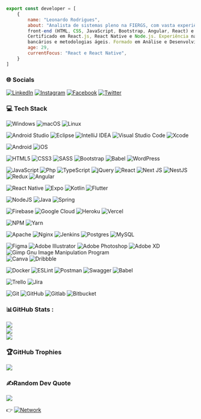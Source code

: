 
```js
export const developer = [
    { 
        name: "Leonardo Rodrigues",
        about: "Analista de sistemas pleno na FIERGS, com vasta experiência em desenvolvimento 
        front-end (HTML, CSS, JavaScript, Bootstrap, Angular, React) e mobile (Flutter, React Native). 
        Certificado em React.js, React Native e Node.js. Experiência na modernização de aplicativos 
        bancários e metodologias ágeis. Formado em Análise e Desenvolvimento de Sistemas pela Estácio de Sá.",
        age: 29,
        currentFocus: "React e React Native",
    }
]

```

### 🌐 Socials
[![LinkedIn](https://img.shields.io/badge/linkedin-414141?style=plastic&logo=linkedin)](https://www.linkedin.com/in/leorodriguesdev) 
[![Instagram](https://img.shields.io/badge/Instagram-414141?style=plastic&logo=Instagram)](https://instagram.com/@leorodriguesdev) 
[![Facebook](https://img.shields.io/badge/Facebook-414141?style=plastic&logo=Facebook)](https://facebook.com/https://facebook.com/leorodrigues.dev) 
[![Twitter](https://img.shields.io/badge/Twitter-414141?style=plastic&logo=Twitter)](https://twitter.com/https://twitter.com/leorodriguesdev) 

### 💻 Tech Stack
![Windows](https://img.shields.io/badge/Windows-414141?style=plastic&logo=windows)
![macOS](https://img.shields.io/badge/Mac-414141?style=plastic&logo=macOS)
![Linux](https://img.shields.io/badge/Linux-414141?style=plastic&logo=linux)


![Android Studio](https://img.shields.io/badge/Android%20Studio-414141?style=plastic&logo=android-studio)
![Eclipse](https://img.shields.io/badge/Eclipse-414141?style=plastic&logo=Eclipse)
![IntelliJ IDEA](https://img.shields.io/badge/IntelliJIDEA-414141?style=plastic&logo=intellij-idea)
![Visual Studio Code](https://img.shields.io/badge/Visual%20Studio%20Code-414141?style=plastic&logo=visual-studio-code)
![Xcode](https://img.shields.io/badge/Xcode-414141?style=plastic&logo=Xcode)

![Android](https://img.shields.io/badge/Android-414141?style=plastic&logo=android)
![iOS](https://img.shields.io/badge/iOS-414141?style=plastic&logo=ios)


![HTML5](https://img.shields.io/badge/html5-414141?style=plastic&logo=html5)
![CSS3](https://img.shields.io/badge/css3-414141?style=plastic&logo=css3)
![SASS](https://img.shields.io/badge/SASS-414141?style=plastic&logo=SASS) 
![Bootstrap](https://img.shields.io/badge/bootstrap-414141?style=plastic&logo=bootstrap)
![Babel](https://img.shields.io/badge/Blade-414141?style=plastic&logo=Laravel)
![WordPress](https://img.shields.io/badge/WordPress-414141?style=plastic&logo=WordPress)


![JavaScript](https://img.shields.io/badge/javascript-414141?style=plastic&logo=javascript)
![Php](https://img.shields.io/badge/php-414141?style=plastic&logo=php)
![TypeScript](https://img.shields.io/badge/typescript-414141?style=plastic&logo=typescript) 
![jQuery](https://img.shields.io/badge/jquery-414141?style=plastic&logo=jquery)
![React](https://img.shields.io/badge/react-414141?style=plastic&logo=react) 
![Next JS](https://img.shields.io/badge/Next-414141?style=plastic&logo=next.js) 
![NestJS](https://img.shields.io/badge/nestjs-414141?style=plastic&logo=nestjs) 
![Redux](https://img.shields.io/badge/redux-414141?style=plastic&logo=redux)
![Angular](https://img.shields.io/badge/Angular-414141?style=plastic&logo=angular)


![React Native](https://img.shields.io/badge/react_native-414141?style=plastic&logo=react)
![Expo](https://img.shields.io/badge/expo-414141?style=plastic&logo=expo) 
![Kotlin](https://img.shields.io/badge/kotlin-414141?style=plastic&logo=kotlin)
![Flutter](https://img.shields.io/badge/Flutter-414141?style=plastic&logo=Flutter)

![NodeJS](https://img.shields.io/badge/node.js-414141?style=plastic&logo=node.js) 
![Java](https://img.shields.io/badge/java-414141?style=plastic&logo=openjdk) 
![Spring](https://img.shields.io/badge/spring-414141?style=plastic&logo=spring) 

![Firebase](https://img.shields.io/badge/firebase-414141?style=plastic&logo=firebase) 
![Google Cloud](https://img.shields.io/badge/Google%20Cloud-414141?style=plastic&logo=google-cloud) 
![Heroku](https://img.shields.io/badge/heroku-414141?style=plastic&logo=heroku) 
![Vercel](https://img.shields.io/badge/vercel-414141?style=plastic&logo=vercel) 

![NPM](https://img.shields.io/badge/NPM-414141?style=plastic&logo=npm) 
![Yarn](https://img.shields.io/badge/yarn-414141?style=plastic&logo=yarn) 

![Apache](https://img.shields.io/badge/apache-414141?style=plastic&logo=apache) 
![Nginx](https://img.shields.io/badge/nginx-414141?style=plastic&logo=nginx) 
![Jenkins](https://img.shields.io/badge/jenkins-414141?style=plastic&logo=jenkins) 
![Postgres](https://img.shields.io/badge/postgres-414141?style=plastic&logo=postgresql) 
![MySQL](https://img.shields.io/badge/mysql-414141?style=plastic&logo=mysql) 

![Figma](https://img.shields.io/badge/figma-414141?style=plastic&logo=figma) 
![Adobe Illustrator](https://img.shields.io/badge/adobeillustrator-414141?style=plastic&logo=adobeillustrator) 
![Adobe Photoshop](https://img.shields.io/badge/adobephotoshop-414141?style=plastic&logo=adobephotoshop) 
![Adobe XD](https://img.shields.io/badge/Adobe%20XD-414141?style=plastic&logo=Adobe%20XD) 
![Gimp Gnu Image Manipulation Program](https://img.shields.io/badge/Gimp-414141?style=plastic&logo=gimp) 	
![Canva](https://img.shields.io/badge/Canva-414141?style=plastic&logo=Canva) 
![Dribbble](https://img.shields.io/badge/Dribbble-414141?style=plastic&logo=dribbble) 

![Docker](https://img.shields.io/badge/docker-414141?style=plastic&logo=docker) 
![ESLint](https://img.shields.io/badge/ESLint-414141?style=plastic&logo=eslint) 
![Postman](https://img.shields.io/badge/Postman-414141?style=plastic&logo=postman) 
![Swagger](https://img.shields.io/badge/-Swagger-414141?style=plastic&logo=swagger) 
![Babel](https://img.shields.io/badge/Babel-414141?style=plastic&logo=babel) 

![Trello](https://img.shields.io/badge/Trello-414141?style=plastic&logo=Trello) 
![Jira](https://img.shields.io/badge/jira-414141?style=plastic&logo=jira)

![Git](https://img.shields.io/badge/git-414141?style=plastic&logo=git)
![GitHub](https://img.shields.io/badge/github-414141?style=plastic&logo=github)
![Gitlab](https://img.shields.io/badge/gitlab-414141?style=plastic&logo=gitlab)
![Bitbucket](https://img.shields.io/badge/bitbucket-414141?style=plastic&logo=bitbucket)

### 📊GitHub Stats :
![](https://github-readme-stats.vercel.app/api?username=leorodriguesdev&theme=dark&hide_border=false&include_all_commits=false&count_private=false)<br/>
![](https://github-readme-streak-stats.herokuapp.com/?user=leorodriguesdev&theme=dark&hide_border=false)<br/>
![](https://github-readme-stats.vercel.app/api/top-langs/?username=leorodriguesdev&theme=dark&hide_border=false&include_all_commits=false&count_private=false&layout=compact)

### 🏆GitHub Trophies
![](https://github-profile-trophy.vercel.app/?username=leorodriguesdev&theme=onestar&no-frame=false&no-bg=false&margin-w=4)

### ✍️Random Dev Quote
![](https://quotes-github-readme.vercel.app/api?type=horizontal&theme=dark)


👉 <a href="https://bio.link/leorodriguesdev"><img alt="Network" src="https://img.shields.io/badge/Network Go!-My Links-yellow"></a>
